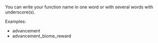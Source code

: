 You can write your function name in one word or with several words with underscore(s).

Examples:
* advancement
* advancement_biome_reward